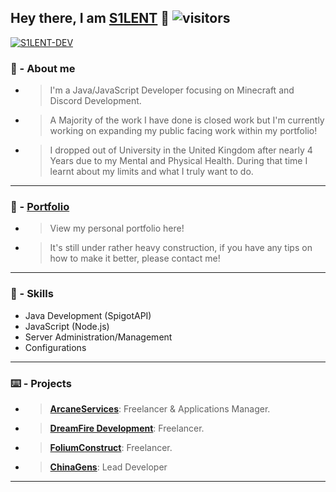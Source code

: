 ## Hey there, I am [S1LENT](https://github.com/S1LENT-DEV) 👋 ![visitors](https://visitor-badge.glitch.me/badge?page_id=S1LENT-DEV)
[![S1LENT-DEV](https://github-readme-stats.vercel.app/api?username=S1LENT-DEV&show_icons=true&theme=dracula&count_private=true)](https://github.com/S1LENT-DEV)<br/>
### 🤵 - About me 
- > I'm a Java/JavaScript Developer focusing on Minecraft and Discord Development.
- > A Majority of the work I have done is closed work but I'm currently working on expanding my public facing work within my portfolio!
- > I dropped out of University in the United Kingdom after nearly 4 Years due to my Mental and Physical Health. During that time I learnt about my limits and what I truly want to do. 
------------
### 📖 - **[Portfolio](https://github.com/S1L3NT-DEV/Portfolio "Portfolio")**
- > View my personal portfolio here!
- > It's still under rather heavy construction, if you have any tips on how to make it better, please contact me!
------------

### 📖 - Skills
- Java Development (SpigotAPI)
- JavaScript (Node.js)
- Server Administration/Management
- Configurations
------------

### ⌨️ - Projects
- > **[ArcaneServices](https://discord.gg/Jgx8kr2TfD "ArcaneServices")**: Freelancer & Applications Manager.
- > **[DreamFire Development](https://discord.gg/xE4uRDa3Qz "DreamFire Development")**: Freelancer.
- > **[FoliumConstruct](https://discord.gg/xE4uRDa3Qz "FoliumConstruct")**: Freelancer.
- > **[ChinaGens](https://discord.gg/kDXWdcBqGs "ChinaGens")**: Lead Developer

------------
